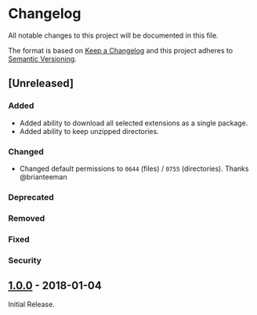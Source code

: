 # Changelog

All notable changes to this project will be documented in this file.

The format is based on [Keep a Changelog](http://keepachangelog.com/en/1.0.0/)
and this project adheres to [Semantic Versioning](http://semver.org/spec/v2.0.0.html).

## [Unreleased]

### Added

- Added ability to download all selected extensions as a single package.
- Added ability to keep unzipped directories.

### Changed

- Changed default permissions to `0644` (files) / `0755` (directories). Thanks @brianteeman

### Deprecated

### Removed

### Fixed

### Security

## [1.0.0](https://github.com/GreenCape/extension-export/tree/1.0.0) - 2018-01-04

Initial Release.
